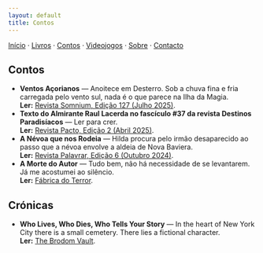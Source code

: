 ```yaml
---
layout: default
title: Contos
---
```

[Início](index.md) · [Livros](livros.md) · [Contos](contos.md) · [Videojogos](videojogos.md) · [Sobre](sobre.md) · [Contacto](contacto.md)

## Contos

- **Ventos Açorianos** — Anoitece em Desterro. Sob a chuva fina e fria carregada pelo vento sul, nada é o que parece na Ilha da Magia.  
  **Ler:** [Revista Somnium, Edição 127 (Julho 2025)](https://somnium.clfc.com.br/wp-content/uploads/edicoes/Somnium127.pdf).
- **Texto do Almirante Raul Lacerda no fascículo #37 da revista Destinos Paradisíacos** — Ler para crer.  
  **Ler:** [Revista Pacto, Edição 2 (Abril 2025)](https://www.instagram.com/revistapacto/).
- **A Névoa que nos Rodeia** — Hilda procura pelo irmão desaparecido ao passo que a névoa envolve a aldeia de Nova Baviera.  
  **Ler:** [Revista Palavrar, Edição 6 (Outubro 2024)](https://palavrar.oprazerdaescrita.com/a-nevoa-que-nos-rodeia/).
- **A Morte do Autor** — Tudo bem, não há necessidade de se levantarem. Já me acostumei ao silêncio.  
  **Ler:** [Fábrica do Terror](https://www.fabrica-do-terror.com/contos/a-morte-do-autor/).

  

## Crónicas

- **Who Lives, Who Dies, Who Tells Your Story** — In the heart of New York City there is a small cemetery. There lies a fictional character.   
  **Ler:** [The Brodom Vault](https://mailchi.mp/39f1fc5f0d94/the-brodom-vault-35).


<!--
Sugestão de organização:
- Para publicar o conto completo, crie um ficheiro novo, por exemplo `conto-titulo.md`,
  e ligue o link "na web" acima para esse ficheiro.
- Se preferir PDFs, carregue o ficheiro na pasta /assets (crie-a) e aponte o link.
-->
